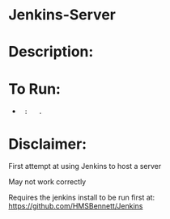 # Jenkins-Server

# Description:


# To Run:
  -      :   .

# Disclaimer:



First attempt at using Jenkins to host a server

May not work correctly

Requires the jenkins install to be run first at: https://github.com/HMSBennett/Jenkins
